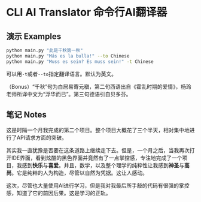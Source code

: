 # CLI AI Translator 命令行AI翻译器

## 演示 Examples
```bash
python main.py "此是千秋第一秋" 
python main.py "Más es la bulla!" --to Chinese
python main.py "Muss es sein? Es muss sein!" -t Chinese
```
可以用`-t`或者`--to`指定翻译语言。默认为英文。

（Bonus）“千秋”句为白居易寄元稹，第二句西语出自《霍乱时期的爱情》，杨玲老师所译中文为“浮华而已”。第三句德语引自贝多芬。

## 笔记 Notes
这是时隔一个月我完成的第二个项目。整个项目大概花了三个半天，相对集中地进行了API请求方面的突破。

其实我一直犹豫是否要在这条道路上继续走下去。但是，一个月之后，当我再次打开IDE界面，看到炫酷的黑色界面并竟然有了一点掌控感，专注地完成了一个项目，我感到**快乐**与**喜爱**。并且，数学，以及整个理学的纯粹性让我感到**神圣**与**高尚**。它是纯粹的人为构造，尽管以自然为凭据。这让人感动。

这次，尽管也大量使用AI进行学习，但是我对我最后所手敲的代码有很强的掌控感，知道了它的前因后果。这是学习的正轨。


